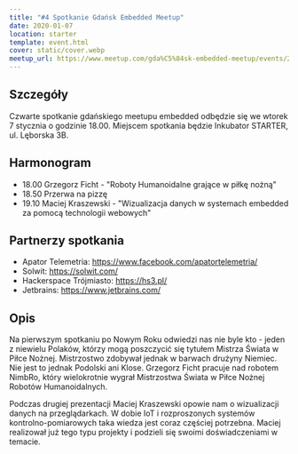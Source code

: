 ```yaml
---
title: "#4 Spotkanie Gdańsk Embedded Meetup"
date: 2020-01-07
location: starter
template: event.html
cover: static/cover.webp
meetup_url: https://www.meetup.com/gda%C5%84sk-embedded-meetup/events/266958702/
---
```

## Szczegóły
Czwarte spotkanie gdańskiego meetupu embedded odbędzie się we wtorek 7 stycznia o godzinie 18.00. Miejscem spotkania będzie Inkubator STARTER, ul. Lęborska 3B.

## Harmonogram
- 18.00 Grzegorz Ficht - "Roboty Humanoidalne grające w piłkę nożną"
- 18.50 Przerwa na pizzę
- 19.10 Maciej Kraszewski - "Wizualizacja danych w systemach embedded za pomocą technologii webowych"
## Partnerzy spotkania
- Apator Telemetria: https://www.facebook.com/apatortelemetria/
- Solwit: https://solwit.com/
- Hackerspace Trójmiasto: https://hs3.pl/
- Jetbrains: https://www.jetbrains.com/
## Opis
Na pierwszym spotkaniu po Nowym Roku odwiedzi nas nie byle kto - jeden z niewielu Polaków, którzy mogą poszczycić się tytułem Mistrza Świata w Piłce Nożnej. Mistrzostwo zdobywał jednak w barwach drużyny Niemiec. Nie jest to jednak Podolski ani Klose. Grzegorz Ficht pracuje nad robotem NimbRo, który wielokrotnie wygrał Mistrzostwa Świata w Piłce Nożnej Robotów Humanoidalnych.

Podczas drugiej prezentacji Maciej Kraszewski opowie nam o wizualizacji danych na przeglądarkach. W dobie IoT i rozproszonych systemów kontrolno-pomiarowych taka wiedza jest coraz częściej potrzebna. Maciej realizował już tego typu projekty i podzieli się swoimi doświadczeniami w temacie.
